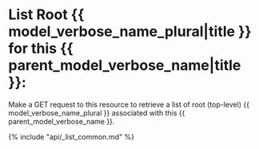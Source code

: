 # List Root {{ model_verbose_name_plural|title }} for this {{ parent_model_verbose_name|title }}:

Make a GET request to this resource to retrieve a list of root (top-level)
{{ model_verbose_name_plural }} associated with this
{{ parent_model_verbose_name }}.

{% include "api/_list_common.md" %}

